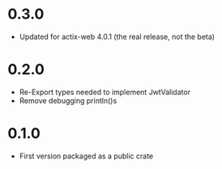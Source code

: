 # 0.3.0
* Updated for actix-web 4.0.1 (the real release, not the beta)
# 0.2.0
* Re-Export types needed to implement JwtValidator
* Remove debugging println()s
# 0.1.0
* First version packaged as a public crate